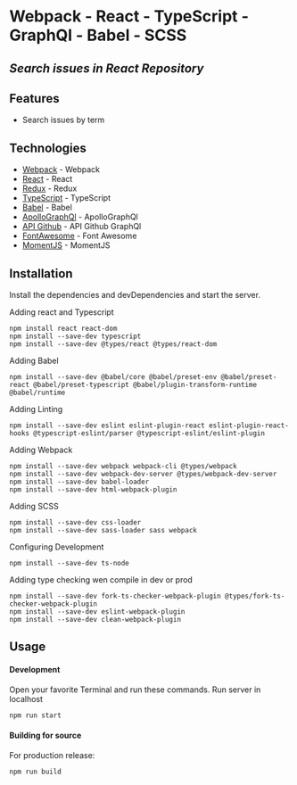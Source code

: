 # Webpack - React - TypeScript - GraphQl - Babel - SCSS
## _Search issues in React Repository_

## Features
- Search issues by term 

## Technologies

- [Webpack] - Webpack
- [React] - React
- [Redux] - Redux
- [TypeScript] - TypeScript
- [Babel] - Babel
- [ApolloGraphQl] - ApolloGraphQl
- [API Github] - API Github GraphQl
- [FontAwesome] - Font Awesome
- [MomentJS] - MomentJS



## Installation

Install the dependencies and devDependencies and start the server.

Adding react and Typescript
```
npm install react react-dom
npm install --save-dev typescript
npm install --save-dev @types/react @types/react-dom
```

Adding Babel
```
npm install --save-dev @babel/core @babel/preset-env @babel/preset-react @babel/preset-typescript @babel/plugin-transform-runtime @babel/runtime
```

Adding Linting
```
npm install --save-dev eslint eslint-plugin-react eslint-plugin-react-hooks @typescript-eslint/parser @typescript-eslint/eslint-plugin
```

Adding Webpack
```
npm install --save-dev webpack webpack-cli @types/webpack
npm install --save-dev webpack-dev-server @types/webpack-dev-server
npm install --save-dev babel-loader
npm install --save-dev html-webpack-plugin
```

Adding SCSS
```
npm install --save-dev css-loader
npm install --save-dev sass-loader sass webpack
```

Configuring Development
```
npm install --save-dev ts-node
```

Adding type checking wen compile in dev or prod
```
npm install --save-dev fork-ts-checker-webpack-plugin @types/fork-ts-checker-webpack-plugin
npm install --save-dev eslint-webpack-plugin
npm install --save-dev clean-webpack-plugin
```

## Usage

#### Development

Open your favorite Terminal and run these commands. Run server in localhost

```sh
npm run start
```

#### Building for source

For production release:

```sh
npm run build
```



[//]: # (These are reference links used in the body of this note and get stripped out when the markdown processor does its job. There is no need to format nicely because it shouldn't be seen. Thanks SO - http://stackoverflow.com/questions/4823468/store-comments-in-markdown-syntax)

   [Webpack]: <https://webpack.js.org/>
   [React]: <https://reactjs.org/>
   [Redux]: <https://redux.js.org/>
   [TypeScript]: <https://www.typescriptlang.org/>
   [Babel]: <https://babeljs.io/docs/en/>
   [ApolloGraphQl]: <https://www.apollographql.com/>
   [API Github]: <https://docs.github.com/en/graphql>
   [FontAwesome]: <https://fontawesome.com/>
   [MomentJS]: <https://momentjs.com/>
  

